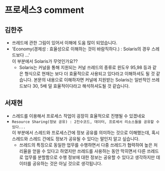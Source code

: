 # 프로세스3 comment

## 김한주
- 쓰레드에 관한 그림이 있어서 이해에 도움 많이 되었습니다.
- 'Economy(경제성 : 효율성으로 이해하는 것이 바람직하다.) : Solaris의 경우 스레드보다 ...'  
이 부분에서 Solaris가 무엇인가요??
    - Solaris는 커널을 통해 지원되는 커널 쓰레드의 종류로 윈도우 95,98 등과 같은 형식으로 현재는 보다 더 효율적으로 사용되고 있다라고 이해하셔도 될 것 같습니다. 본문의 내용으로 이해하자면 커널에 지원받는 Solaris는 일반적인 쓰레드보다 30, 5배 덜 효율적이다라고 해석하셔도될 것 같습니다.

## 서재현
- 스레드를 이용해서 프로세스 작업이 굉장히 효율적으로 진행될 수 있겠네요
- `Resource Sharing(정보 공유) : 2진수코드, 데이터, 프로세서 리소스들을 공유할 수 있다...`  
이 부분에서 스레드와 프로세스간에 정보 공유를 의미하는 것으로 이해했는데, 혹시 스레드와 스레드 간에도 정보가 공유될 수 있다는 말인지 알고 싶습니다.
  - 쓰레드의 특징으로 동일한 업무를 수행하면서 다중 쓰레드가 협력하여 높은 처리율을 얻을 수 있다고 하였지만 쓰레드를 사용하는 동안 막히면서 다른 쓰레드로 업무를 분할함으로 수행 정보에 대한 정보는 공유할 수 있다고 생각하지만 데이터를 공유하는 것은 아닐 것으로 생각됩니다.
